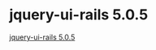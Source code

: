 # jquery-ui-rails 5.0.5
[jquery-ui-rails 5.0.5](http://www.rubydoc.info/gems/jquery-ui-rails/5.0.5)
